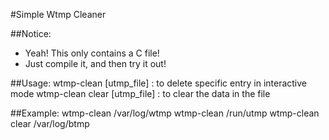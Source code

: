 #Simple Wtmp Cleaner

##Notice:
+ Yeah!  This only contains a C file!
+ Just compile it, and then try it out!


##Usage:
	wtmp-clean [utmp_file] :       	to delete specific entry in interactive mode
	wtmp-clean clear [utmp_file] :  to clear the data in the file

##Example:
	wtmp-clean /var/log/wtmp
	wtmp-clean /run/utmp
	wtmp-clean clear /var/log/btmp
